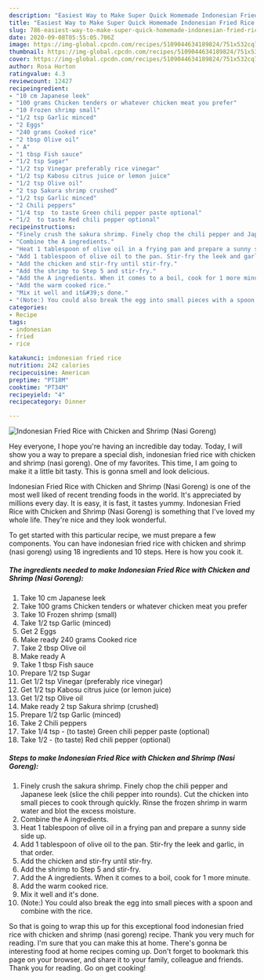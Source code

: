 ```yaml
---
description: "Easiest Way to Make Super Quick Homemade Indonesian Fried Rice with Chicken and Shrimp (Nasi Goreng)"
title: "Easiest Way to Make Super Quick Homemade Indonesian Fried Rice with Chicken and Shrimp (Nasi Goreng)"
slug: 786-easiest-way-to-make-super-quick-homemade-indonesian-fried-rice-with-chicken-and-shrimp-nasi-goreng
date: 2020-09-08T05:55:05.706Z
image: https://img-global.cpcdn.com/recipes/5109044634189824/751x532cq70/indonesian-fried-rice-with-chicken-and-shrimp-nasi-goreng-recipe-main-photo.jpg
thumbnail: https://img-global.cpcdn.com/recipes/5109044634189824/751x532cq70/indonesian-fried-rice-with-chicken-and-shrimp-nasi-goreng-recipe-main-photo.jpg
cover: https://img-global.cpcdn.com/recipes/5109044634189824/751x532cq70/indonesian-fried-rice-with-chicken-and-shrimp-nasi-goreng-recipe-main-photo.jpg
author: Rosa Horton
ratingvalue: 4.3
reviewcount: 12427
recipeingredient:
- "10 cm Japanese leek"
- "100 grams Chicken tenders or whatever chicken meat you prefer"
- "10 Frozen shrimp small"
- "1/2 tsp Garlic minced"
- "2 Eggs"
- "240 grams Cooked rice"
- "2 tbsp Olive oil"
- " A"
- "1 tbsp Fish sauce"
- "1/2 tsp Sugar"
- "1/2 tsp Vinegar preferably rice vinegar"
- "1/2 tsp Kabosu citrus juice or lemon juice"
- "1/2 tsp Olive oil"
- "2 tsp Sakura shrimp crushed"
- "1/2 tsp Garlic minced"
- "2 Chili peppers"
- "1/4 tsp  to taste Green chili pepper paste optional"
- "1/2  to taste Red chili pepper optional"
recipeinstructions:
- "Finely crush the sakura shrimp. Finely chop the chili pepper and Japanese leek (slice the chili pepper into rounds). Cut the chicken into small pieces to cook through quickly. Rinse the frozen shrimp in warm water and blot the excess moisture."
- "Combine the A ingredients."
- "Heat 1 tablespoon of olive oil in a frying pan and prepare a sunny side side up."
- "Add 1 tablespoon of olive oil to the pan. Stir-fry the leek and garlic, in that order."
- "Add the chicken and stir-fry until stir-fry."
- "Add the shrimp to Step 5 and stir-fry."
- "Add the A ingredients. When it comes to a boil, cook for 1 more minute."
- "Add the warm cooked rice."
- "Mix it well and it&#39;s done."
- "(Note:) You could also break the egg into small pieces with a spoon and combine with the rice."
categories:
- Recipe
tags:
- indonesian
- fried
- rice

katakunci: indonesian fried rice 
nutrition: 242 calories
recipecuisine: American
preptime: "PT18M"
cooktime: "PT34M"
recipeyield: "4"
recipecategory: Dinner

---
```



![Indonesian Fried Rice with Chicken and Shrimp (Nasi Goreng)](https://img-global.cpcdn.com/recipes/5109044634189824/751x532cq70/indonesian-fried-rice-with-chicken-and-shrimp-nasi-goreng-recipe-main-photo.jpg)

Hey everyone, I hope you're having an incredible day today. Today, I will show you a way to prepare a special dish, indonesian fried rice with chicken and shrimp (nasi goreng). One of my favorites. This time, I am going to make it a little bit tasty. This is gonna smell and look delicious.



Indonesian Fried Rice with Chicken and Shrimp (Nasi Goreng) is one of the most well liked of recent trending foods in the world. It's appreciated by millions every day. It is easy, it is fast, it tastes yummy. Indonesian Fried Rice with Chicken and Shrimp (Nasi Goreng) is something that I've loved my whole life. They're nice and they look wonderful.


To get started with this particular recipe, we must prepare a few components. You can have indonesian fried rice with chicken and shrimp (nasi goreng) using 18 ingredients and 10 steps. Here is how you cook it.

<!--inarticleads1-->

##### The ingredients needed to make Indonesian Fried Rice with Chicken and Shrimp (Nasi Goreng):

1. Take 10 cm Japanese leek
1. Take 100 grams Chicken tenders or whatever chicken meat you prefer
1. Take 10 Frozen shrimp (small)
1. Take 1/2 tsp Garlic (minced)
1. Get 2 Eggs
1. Make ready 240 grams Cooked rice
1. Take 2 tbsp Olive oil
1. Make ready  A
1. Take 1 tbsp Fish sauce
1. Prepare 1/2 tsp Sugar
1. Get 1/2 tsp Vinegar (preferably rice vinegar)
1. Get 1/2 tsp Kabosu citrus juice (or lemon juice)
1. Get 1/2 tsp Olive oil
1. Make ready 2 tsp Sakura shrimp (crushed)
1. Prepare 1/2 tsp Garlic (minced)
1. Take 2 Chili peppers
1. Take 1/4 tsp - (to taste) Green chili pepper paste (optional)
1. Take 1/2 - (to taste) Red chili pepper (optional)




<!--inarticleads2-->

##### Steps to make Indonesian Fried Rice with Chicken and Shrimp (Nasi Goreng):

1. Finely crush the sakura shrimp. Finely chop the chili pepper and Japanese leek (slice the chili pepper into rounds). Cut the chicken into small pieces to cook through quickly. Rinse the frozen shrimp in warm water and blot the excess moisture.
1. Combine the A ingredients.
1. Heat 1 tablespoon of olive oil in a frying pan and prepare a sunny side side up.
1. Add 1 tablespoon of olive oil to the pan. Stir-fry the leek and garlic, in that order.
1. Add the chicken and stir-fry until stir-fry.
1. Add the shrimp to Step 5 and stir-fry.
1. Add the A ingredients. When it comes to a boil, cook for 1 more minute.
1. Add the warm cooked rice.
1. Mix it well and it&#39;s done.
1. (Note:) You could also break the egg into small pieces with a spoon and combine with the rice.




So that is going to wrap this up for this exceptional food indonesian fried rice with chicken and shrimp (nasi goreng) recipe. Thank you very much for reading. I'm sure that you can make this at home. There's gonna be interesting food at home recipes coming up. Don't forget to bookmark this page on your browser, and share it to your family, colleague and friends. Thank you for reading. Go on get cooking!
